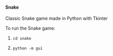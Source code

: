 #### **Snake**
Classic Snake game made in Python with Tkinter

To run the Snake game:

1. `cd snake`

2. `python -m gui`
